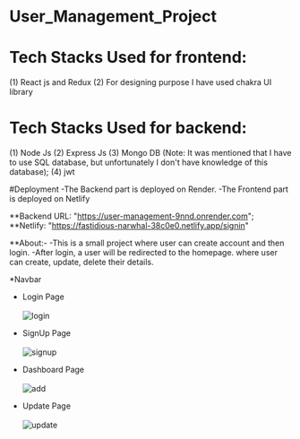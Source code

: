 # User_Management_Project
# Tech Stacks Used for frontend:
(1) React js and Redux
(2) For designing purpose I have used chakra UI library

# Tech Stacks Used for backend:
(1) Node Js
(2) Express Js
(3) Mongo DB (Note: It was mentioned that I have to use SQL database, but unfortunately I don't have knowledge of this database);
(4) jwt

#Deployment
-The Backend part is deployed on Render.
-The Frontend part is deployed on Netlify

**Backend URL: "https://user-management-9nnd.onrender.com";
**Netlify: "https://fastidious-narwhal-38c0e0.netlify.app/signin"

**About:-
-This is a small project where user can create account and then login.
-After login, a user will be redirected to the homepage. where user can create, update, delete their details.

*Navbar <br/>

* Login Page <br/><br/>
![login](https://user-images.githubusercontent.com/103936619/208415365-fc5bdc90-f4be-4bf1-ba30-98c6f572fe14.png)

* SignUp Page <br/><br/>
![signup](https://user-images.githubusercontent.com/103936619/208415479-9ee64ba3-2d73-4e1e-b8c5-c1c8182fe453.png)

* Dashboard Page <br/><br/>
![add](https://user-images.githubusercontent.com/103936619/208415598-ca581117-f8b1-46a4-b41c-19a90dd50960.png)

* Update Page <br/> <br/>
![update](https://user-images.githubusercontent.com/103936619/208415730-a2770cd4-cb4f-4a1f-99fc-0f84ab918246.png)





